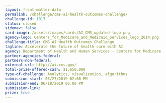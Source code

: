```yaml
---
layout: front-matter-data
permalink: /challenge/cms-ai-health-outcomes-challenge/
challenge-id: 1017
status: closed
sidenav: false
card-image: /assets/images/cards/AI_CMS_updated-logo.png
agency-logo: Centers_for_Medicare_and_Medicaid_Services_logo_2014.png
challenge-title: CMS AI Health Outcomes Challenge
tagline: Accelerate the future of health care with AI
agency: Department of Health and Human Services - Centers for Medicare and Medicaid Services
partner-agencies-federal: 
partners-non-federal: 
external-url: http://ai.cms.gov/
total-prize-offered-cash: $1,650,000
type-of-challenge: Analytics, visualization, algorithms
submission-start: 03/27/2019 02:00 PM
submission-end: 06/18/2019 05:00 PM
submission-link:  
prize: true
---
```


